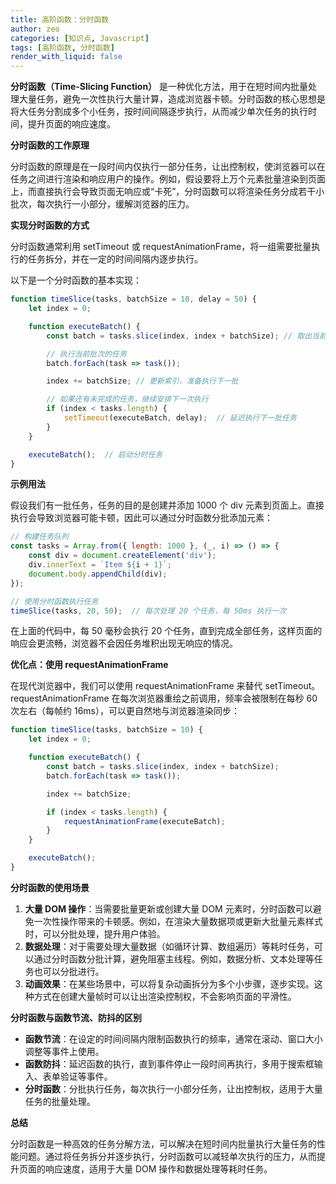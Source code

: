 ```yaml
---
title: 高阶函数：分时函数
author: zeo
categories: [知识点, Javascript]
tags: [高阶函数, 分时函数]
render_with_liquid: false
---
```


**分时函数（Time-Slicing Function）** 是一种优化方法，用于在短时间内批量处理大量任务，避免一次性执行大量计算，造成浏览器卡顿。分时函数的核心思想是将大任务分割成多个小任务，按时间间隔逐步执行，从而减少单次任务的执行时间，提升页面的响应速度。

**分时函数的工作原理**

分时函数的原理是在一段时间内仅执行一部分任务，让出控制权，使浏览器可以在任务之间进行渲染和响应用户的操作。例如，假设要将上万个元素批量渲染到页面上，而直接执行会导致页面无响应或“卡死”，分时函数可以将渲染任务分成若干小批次，每次执行一小部分，缓解浏览器的压力。

**实现分时函数的方式**

分时函数通常利用 setTimeout 或 requestAnimationFrame，将一组需要批量执行的任务拆分，并在一定的时间间隔内逐步执行。

以下是一个分时函数的基本实现：
```js
function timeSlice(tasks, batchSize = 10, delay = 50) {
    let index = 0;

    function executeBatch() {
        const batch = tasks.slice(index, index + batchSize); // 取出当前批次的任务

        // 执行当前批次的任务
        batch.forEach(task => task());

        index += batchSize; // 更新索引，准备执行下一批

        // 如果还有未完成的任务，继续安排下一次执行
        if (index < tasks.length) {
            setTimeout(executeBatch, delay);  // 延迟执行下一批任务
        }
    }

    executeBatch();  // 启动分时任务
}
```
**示例用法**

假设我们有一批任务，任务的目的是创建并添加 1000 个 div 元素到页面上。直接执行会导致浏览器可能卡顿，因此可以通过分时函数分批添加元素：
```js
// 构建任务队列
const tasks = Array.from({ length: 1000 }, (_, i) => () => {
    const div = document.createElement('div');
    div.innerText = `Item ${i + 1}`;
    document.body.appendChild(div);
});

// 使用分时函数执行任务
timeSlice(tasks, 20, 50);  // 每次处理 20 个任务，每 50ms 执行一次
```
在上面的代码中，每 50 毫秒会执行 20 个任务，直到完成全部任务，这样页面的响应会更流畅，浏览器不会因任务堆积出现无响应的情况。

**优化点：使用 requestAnimationFrame**

在现代浏览器中，我们可以使用 requestAnimationFrame 来替代 setTimeout。requestAnimationFrame 在每次浏览器重绘之前调用，频率会被限制在每秒 60 次左右（每帧约 16ms），可以更自然地与浏览器渲染同步：
```js
function timeSlice(tasks, batchSize = 10) {
    let index = 0;

    function executeBatch() {
        const batch = tasks.slice(index, index + batchSize);
        batch.forEach(task => task());

        index += batchSize;

        if (index < tasks.length) {
            requestAnimationFrame(executeBatch);
        }
    }

    executeBatch();
}
```
**分时函数的使用场景**

1.	**大量 DOM 操作**：当需要批量更新或创建大量 DOM 元素时，分时函数可以避免一次性操作带来的卡顿感。例如，在渲染大量数据项或更新大批量元素样式时，可以分批处理，提升用户体验。
2.	**数据处理**：对于需要处理大量数据（如循环计算、数组遍历）等耗时任务，可以通过分时函数分批计算，避免阻塞主线程。例如，数据分析、文本处理等任务也可以分批进行。
3.	**动画效果**：在某些场景中，可以将复杂动画拆分为多个小步骤，逐步实现。这种方式在创建大量帧时可以让出渲染控制权，不会影响页面的平滑性。

**分时函数与函数节流、防抖的区别**

- **函数节流**：在设定的时间间隔内限制函数执行的频率，通常在滚动、窗口大小调整等事件上使用。
- **函数防抖**：延迟函数的执行，直到事件停止一段时间再执行，多用于搜索框输入、表单验证等事件。
- **分时函数**：分批执行任务，每次执行一小部分任务，让出控制权，适用于大量任务的批量处理。

**总结**

分时函数是一种高效的任务分解方法，可以解决在短时间内批量执行大量任务的性能问题。通过将任务拆分并逐步执行，分时函数可以减轻单次执行的压力，从而提升页面的响应速度，适用于大量 DOM 操作和数据处理等耗时任务。